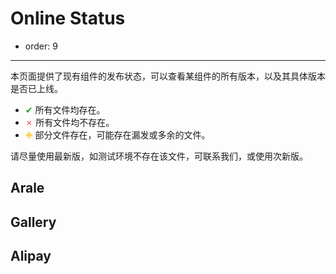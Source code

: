 # Online Status

- order: 9

--------------

<style>
.J-alipayStatus{display:none}
</style>

本页面提供了现有组件的发布状态，可以查看某组件的所有版本，以及其具体版本是否已上线。

- <span class="assert" style="color:#1A9B20">✔</span> 所有文件均存在。
- <span class="assert" style="color:#FF4C4C">✗</span> 所有文件均不存在。 
- <span class="assert" style="color: #FFB800;">✙</span> 部分文件存在，可能存在漏发或多余的文件。


请尽量使用最新版，如测试环境不存在该文件，可联系我们，或使用次新版。


## Arale

<div id="status-arale"></div>


## Gallery

<div id="status-gallery"></div>



## Alipay

<div id="status-alipay" class="J-alipayStatus"></div>

<div id="card"></div>

<style>
#doc-wrapper, table {width: 100%}
table td, table th {text-align:left;padding: 5px 0;}
table .status {width: 80px; cursor: pointer; padding: 0px 10px;}
table .status:hover {background-color: #fff;}
table .status span{cursor:pointer;}
table .version{width: 180px;}
#card{width:auto;}
.heart {
    font-weight: bold;
    margin-right: 6px;
    color: #FF7207;
}
</style>

<script>
seajs.config({
    alias: {
        '$': 'jquery/1.7.2/jquery',
        'popup': 'popup/0.9.8/popup',
        'status-arale': 'http://aralejs.org/status-arale.js',
        'status-arale-dev': 'http://aralejs.alipay.im/status-arale.js',
        'status-gallery': 'http://aralejs.org/status-gallery.js',
        'status-gallery-dev': 'http://aralejs.alipay.im/status-gallery.js',
        'status-alipay': 'http://aralejs.alipay.im/status-alipay.js'
    }
});

seajs.use(['$', 'popup'], function($, Popup){
    var globalData = {},
        prefix = {
            online: 'https://a.alipayobjects.com',
            test: 'https://a.test.alipay.net',
            dev: 'http://assets.dev.alipay.net'
        };

    test(function() {
        seajs.use(['status-arale-dev'], function(data) {
            globalData['arale'] = data;
            createTable(data, 'arale');
            $('.J-alipayStatus').show();
        });

        seajs.use(['status-gallery-dev'], function(data) {
            globalData['gallery'] = data;
            createTable(data, 'gallery');
            $('.J-alipayStatus').show();
        });
    }, function() {
        seajs.use(['status-arale'], function(data) {
            globalData['arale'] = data;
            createTable(data, 'arale');
        });

        seajs.use(['status-gallery'], function(data) {
            globalData['gallery'] = data;
            createTable(data, 'gallery');
        });
    });
    
    seajs.use(['status-alipay'], function(data) {
        if(!data) return;
        globalData['alipay'] = data;
        createTable(data, 'alipay');
        $('.J-alipayStatus').show();
    });

    function test(success, failure) {
        var isCalled = false;
        seajs.use(['status-alipay'], function(data) {
            if (!isCalled) {
                if (data) {
                    success();
                    isCalled = true;
                } else {
                    failure();
                    isCalled = true;
                }
            }
        });
        setTimeout(function() {
            if (!isCalled) {
                failure();
                isCalled = true;
            }
        }, 500);
        //$.ajax({
        //    url: 'http://aralejs.alipay.im/status-alipay.js',
        //    dataType: 'script',
        //    timeout: 500,
        //    success: function() {
        //        success();
        //    },
        //    error: function() {
        //        failure();
        //    }
        //});
    }
    
    function createTable(data, root) {
        var table = $('<table><tr><th class="name">组件名</th><th class="version">版本</th><th class="status J-alipayStatus">开发环境</th><th class="status J-alipayStatus">测试环境</th><th class="status">线上</th></tr></table>').appendTo('#status-' + root);
    
        $.each(data, function(key, value){
            var name = key;
    
            // 生成所有版本
            var s = ['<select>'];
            $.each(value, function(key, value){
                var files = [], version = key;
                $.each(value, function(key, value){
                    files.push([root, name, version, key].join('/'));
                });
                s.push('<option value="' + version + '" data-files="' + files.join(';') + '">' + version + '</option>');
            });
            s.push('</select>');
    
            var tr = $('<tr data-name="' +  key + '" data-root="' + root + '">' +
                '<td class="name"><span class="heart">☺</span> ' + key + '</td>' +
                '<td class="version">' + s.join('') + '</td>' +
                '<td class="dev status J-alipayStatus" data-status="dev"></td>' +
                '<td class="test status J-alipayStatus" data-status="test"></td>' +
                '<td class="online status" data-status="online"></td>' +
                '</tr>');
            table.append(tr);

            testStatus(tr.find('select')[0]);

            tr.find('.status').each(function() {
                var item = this;
                new Popup({
                    trigger: item,
                    element: '#card',
                    align: {
                        baseXY: [0, '50%'],
                        selfXY: ['100%+5', '50%']
                    }
                }).before('show', function(){
                    var selected = $(item).parents('tr').find('select :selected'),
                        files = selected.data('files');

                    files = $.map(files.split(';'), function(o){
                        var s = $(item).data('status');
                        var part = o.match(/^([^/]*)\/([^/]*)\/([^/]*)\/(.*)$/);
                        var link = prefix[s] + '/' + o;
                        var status = globalData[part[1]][part[2]][part[3]][part[4]][s];
                        return '<div>' + (status == 200 ? assert(1) : assert(0)) +
                            '<a href="' + link + '" target="_blank" style="margin-left:5px;">' + link + '</a></div>';
                    });
                    $('#card').html(files.join(''));
                });
            });
        });

        $('#status-' + root).on('change', 'select', function() {
            testStatus(this);
        });
    }

    // 检测某个组件的版本在各环境是否存在
    function testStatus(o){
        var f = [], count = 0,
            dev = test = online = 1,
            deverror = testerror = onlineerror = 0;
            tr =  $(o).parents('tr');
            root = tr.data('root'),
            name = tr.data('name'),
            version = o.value,
            files = globalData[root][name][version];

            for(file in files) {
                f.push(file);
                if (files[file]['dev'] !== 200) {
                    dev = 2;
                    deverror++;
                }
                if (files[file]['test'] !== 200) {
                    test = 2;
                    testerror++;
                }
                if (files[file]['online'] !== 200) {
                    online = 2;
                    onlineerror++;
                }
                count++;
            }
            if (deverror === count) {
                dev = 0;
            }
            if (testerror === count) {
                test = 0;
            }
            if (onlineerror === count) {
                online = 0;
            }

            tr.find('.dev').html(assert(dev));
            tr.find('.test').html(assert(test));
            tr.find('.online').html(assert(online));
    }

    // 1:true 0:false 2:half
    function assert(value) {
        if (value === 1) {
            return '<span class="assert" style="color:#1A9B20">✔</span>';
        } else if(value === 0) {
            return '<span class="assert" style="color:#FF4C4C">✗</span>'
        } else if(value === 2) {
            return '<span class="assert" style="color: #FFB800;">✙</span>'
        }
    }
});

</script>
